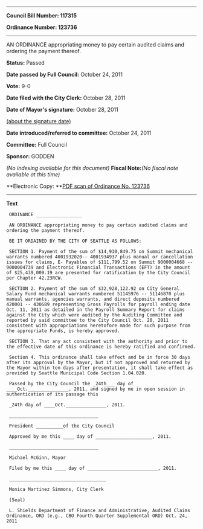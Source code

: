 

********

**Council Bill Number: 117315**
   
**Ordinance Number: 123736**
********

 AN ORDINANCE appropriating money to pay certain audited claims and ordering the payment thereof.

**Status:** Passed
   
**Date passed by Full Council:** October 24, 2011
   
**Vote:** 9-0
   
**Date filed with the City Clerk:** October 28, 2011
   
**Date of Mayor's signature:** October 28, 2011
   
[(about the signature date)](/~public/approvaldate.htm)
   
   
   
**Date introduced/referred to committee:** October 24, 2011
   
**Committee:** Full Council
   
**Sponsor:** GODDEN
   
   
_(No indexing available for this document)_
**Fiscal Note:**_(No fiscal note available at this time)_

**Electronic Copy: **[PDF scan of Ordinance No. 123736](/~archives/Ordinances/Ord_123736.pdf)

********

**Text**
   
```
 ORDINANCE _________________

 AN ORDINANCE appropriating money to pay certain audited claims and ordering the payment thereof.

 BE IT ORDAINED BY THE CITY OF SEATTLE AS FOLLOWS:

 SECTION 1. Payment of the sum of $14,910,849.75 on Summit mechanical warrants numbered 4001932020-- 4001934937 plus manual or cancellation issues for claims, E- Payables of $111,799.52 on Summit 9000004668 -- 9000004739 and Electronic Financial Transactions (EFT) in the amount of $25,439,009.19 are presented for ratification by the City Council per Chapter 42.23RCW.

 SECTION 2. Payment of the sum of $32,928,122.92 on City General Salary Fund mechanical warrants numbered 51145976 -- 51146870 plus manual warrants, agencies warrants, and direct deposits numbered 420001 -- 430689 representing Gross Payrolls for payroll ending date Oct. 11, 2011 as detailed in the Payroll Summary Report for claims against the City which were audited by the Auditing Committee and reported by said committee to the City Council Oct. 20, 2011 consistent with appropriations heretofore made for such purpose from the appropriate Funds, is hereby approved.

 SECTION 3. That any act consistent with the authority and prior to the effective date of this ordinance is hereby ratified and confirmed.

 Section 4. This ordinance shall take effect and be in force 30 days after its approval by the Mayor, but if not approved and returned by the Mayor within ten days after presentation, it shall take effect as provided by Seattle Municipal Code Section 1.04.020.

 Passed by the City Council the _24th___ day of ____Oct._______________, 2011, and signed by me in open session in authentication of its passage this

 _24th day of ____Oct._______________, 2011.

 _________________________________

 President __________of the City Council

 Approved by me this ____ day of _____________________, 2011.

 _________________________________

 Michael McGinn, Mayor

 Filed by me this ____ day of __________________________, 2011.

 ____________________________________

 Monica Martinez Simmons, City Clerk

 (Seal)

 L. Shields Department of Finance and Administrative, Audited Claims Ordinance, ORD (e.g., CBO Fourth Quarter Supplemental ORD) Oct. 24, 2011

```
